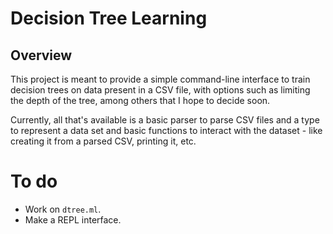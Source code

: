 # Decision Tree Learning


## Overview

This project is meant to provide a simple command-line interface to train decision trees on data present in a CSV file, with options such as limiting the depth of the tree, among others that I hope to decide soon.

Currently, all that's available is a basic parser to parse CSV files and a type to represent a data set and basic functions to interact with the dataset - like creating it from a parsed CSV, printing it, etc.


# To do

- Work on `dtree.ml`.
- Make a REPL interface.



